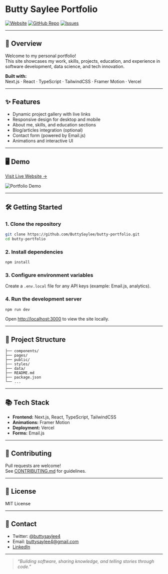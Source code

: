 # Butty Saylee Portfolio


[![Website](https://img.shields.io/badge/Live-Website-blue?style=for-the-badge)](https://buttysaylee.vercel.app/)
[![GitHub Repo](https://img.shields.io/badge/GitHub-Repo-222?style=for-the-badge&logo=github)](https://github.com/ButtySaylee/butty-portfolio)
[![Issues](https://img.shields.io/github/issues/ButtySaylee/butty-portfolio?style=for-the-badge)](https://github.com/ButtySaylee/butty-portfolio/issues)

---

## 🚀 Overview

Welcome to my personal portfolio!  
This site showcases my work, skills, projects, education, and experience in software development, data science, and tech innovation.

**Built with:**  
Next.js · React · TypeScript · TailwindCSS · Framer Motion · Vercel

---

## ✨ Features

- Dynamic project gallery with live links
- Responsive design for desktop and mobile
- About me, skills, and education sections
- Blog/articles integration (optional)
- Contact form (powered by Email.js)
- Animations and interactive UI

---

## 🖥️ Demo

[Visit Live Website →](https://buttysaylee.vercel.app/)

![Portfolio Demo](https://raw.githubusercontent.com/ButtySaylee/butty-portfolio/main/public/demo.gif)

---

## 🛠️ Getting Started

### 1. Clone the repository

```bash
git clone https://github.com/ButtySaylee/butty-portfolio.git
cd butty-portfolio
```

### 2. Install dependencies

```bash
npm install
```

### 3. Configure environment variables

Create a `.env.local` file for any API keys (example: Email.js, analytics).

### 4. Run the development server

```bash
npm run dev
```

Open [http://localhost:3000](http://localhost:3000) to view the site locally.

---

## 📁 Project Structure

```
├── components/
├── pages/
├── public/
├── styles/
├── data/
├── README.md
├── package.json
└── ...
```

---

## 📚 Tech Stack

- **Frontend:** Next.js, React, TypeScript, TailwindCSS
- **Animations:** Framer Motion
- **Deployment:** Vercel
- **Forms:** Email.js

---

## 🤝 Contributing

Pull requests are welcome!  
See [CONTRIBUTING.md](CONTRIBUTING.md) for guidelines.

---

## 📄 License

MIT License

---

## 👋 Contact

- Twitter: [@buttysaylee4](https://twitter.com/buttysaylee4)
- Email: buttysaylee4@gmail.com
- [LinkedIn](https://www.linkedin.com/in/buttysaylee)

---

> _“Building software, sharing knowledge, and telling stories through code.”_
